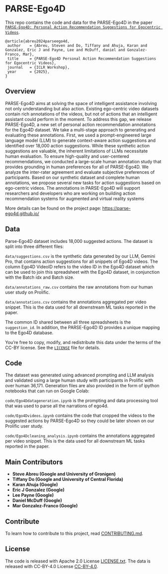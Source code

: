 # PARSE-Ego4D
 This repo contains the code and data for the PARSE-Ego4D in the paper [``PARSE-Ego4D: Personal Action Recommendation Suggestions for Egocentric Videos``](https://arxiv.org/abs/2407.09503).
 
 ```
@article{abreu2024parseego4d,
  author    = {Abreu, Steven and Do, Tiffany and Ahuja, Karan and Gonzalez, Eric J and Payne, Lee and McDuff, daniel and Gonzalez-Franco, Mar},
  title     = {PARSE-Ego4D Personal Action Recommendation Suggestions for Egocentric Videos},
  journal   = {ICLR Workshop},
  year      = {2025},
}
```

## Overview
PARSE-Ego4D aims at solving the space of intelligent assistance involving not only understanding but also action. Existing ego-centric video datasets contain rich annotations of the videos, but not of actions that an intelligent assistant could perform in the moment. To address this gap, we release PARSE-Ego4D, a new set of personal action recommendation annotations for the Ego4D dataset. We take a multi-stage approach to generating and evaluating these annotations. First, we used a prompt-engineered large language model (LLM) to generate context-aware action suggestions and identified over 18,000 action suggestions. While these synthetic action suggestions are valuable, the inherent limitations of LLMs necessitate human evaluation. To ensure high-quality and user-centered recommendations, we conducted a large-scale human annotation study that provides grounding in human preferences for all of PARSE-Ego4D. We analyze the inter-rater agreement and evaluate subjective preferences of participants. Based on our synthetic dataset and complete human annotations, we propose several new tasks for action suggestions based on ego-centric videos. The annotations in PARSE-Ego4D will support researchers and developers who are working on building action recommendation systems for augmented and virtual reality systems

More details can be found on the project page: https://parse-ego4d.github.io/ 



## Data
Parse-Ego4D dataset includes 18,000 suggested actions. The dataset is split into three different files:

``data/suggestions.csv`` is the synthetic data generated by our LLM, Gemini Pro, that contains action suggestions for all snippets of Ego4D videos. The column Ego4D VideoID refers to the video ID in the Ego4D dataset which can be used to join this spreadsheet with the Ego4D dataset, in conjunction with the Batch idx and Batch size.

``data/annotations_raw.csv`` contains the raw annotations from our human user study on Prolific.

``data/annotations.csv`` contains the annotations aggregated per video snippet. This is the data used for all downstream ML tasks reported in the paper.

The common ID shared between all three spreadsheets is the ``suggestion_id``. In addition, the PARSE-Ego4D ID provides a unique mapping to the Ego4D database.

You’re free to copy, modify, and redistribute this data under the terms of the CC-BY license. See the [`LICENSE`](../LICENSE) file for details.


## Code
The dataset was generated using advanced prompting and LLM analysis and validated using a large human study with participants in Prolific with over human 36,171. Generation files are also provided in the form of ipython notebooks that can run on Google Colab:

``code/Ego4Ddatageneration.ipynb`` is the prompting and data processing tool that was used to parse all the narrations of ego4d.

``code/Ego4Dvideos.ipynb`` contains the code that cropped the videos to the suggested actions by PARSE-Ego4D so they could be later shown on our Prolific user study.

``code/Ego4Dcleaning_analysis.ipynb`` contains the annotations aggregated per video snippet. This is the data used for all downstream ML tasks reported in the paper.


## Main Contributors
- **Steve Abreu (Google and University of Gronigen)**
- **Tiffany Do (Google and University of Central Florida)**
- **Karan Ahuja (Google)**
- **Eric J Gonzalez (Google)**
- **Lee Payne (Google)**
- **Daniel McDuff (Google)**
- **Mar Gonzalez-Franco (Google)**  


## Contribute
To learn how to contribute to this project, read [CONTRIBUTING.md](../CONTRIBUTING.md).

## License
The code is released with Apache 2.0 License [LICENSE.txt](../LICENSE.txt).
The data is released with CC-BY-4.0 License [CC-BY-4.0](../data/CC-BY-4.0).
